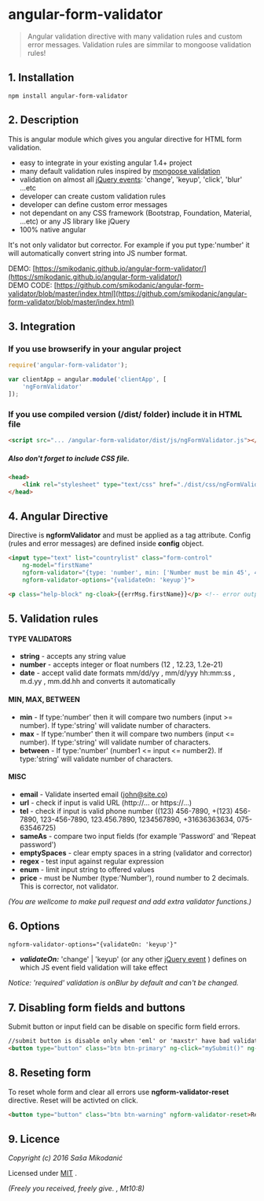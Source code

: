 # angular-form-validator
> Angular validation directive with many validation rules and custom error messages.
> Validation rules are simmilar to mongoose validation rules!



## 1. Installation
`npm install angular-form-validator`



## 2. Description
This is angular module which gives you angular directive for HTML form validation.
- easy to integrate in your existing angular 1.4+ project
- many default validation rules inspired by [mongoose validation](http://mongoosejs.com/docs/validation.html)
- validation on almost all [jQuery events](https://api.jquery.com/category/events/): 'change', 'keyup', 'click', 'blur' ...etc
- developer can create custom validation rules
- developer can define custom error messages
- not dependant on any CSS framework (Bootstrap, Foundation, Material, ...etc) or any JS library like jQuery
- 100% native angular

It's not only validator but corrector. For example if you put type:'number' it will automatically convert string into JS number format.

DEMO: [https://smikodanic.github.io/angular-form-validator/](https://smikodanic.github.io/angular-form-validator/)<br>
DEMO CODE: [https://github.com/smikodanic/angular-form-validator/blob/master/index.html](https://github.com/smikodanic/angular-form-validator/blob/master/index.html)


## 3. Integration

### If you use browserify in your angular project

```javascript
require('angular-form-validator');

var clientApp = angular.module('clientApp', [
    'ngFormValidator'
]);
```

### If you use compiled version (/dist/ folder) include it in HTML file

```html
<script src="... /angular-form-validator/dist/js/ngFormValidator.js"></script>
```

##### Also don't forget to include CSS file.
```html
<head>
	<link rel="stylesheet" type="text/css" href="./dist/css/ngFormValidator.css">
</head>
```


## 4. Angular Directive
Directive is **ngformValidator** and must be applied as a tag attribute.
Config (rules and error messages) are defined inside **config** object.

```html
<input type="text" list="countrylist" class="form-control"
	ng-model="firstName"
	ngform-validator="{type: 'number', min: ['Number must be min 45', 45]}"
	ngform-validator-options="{validateOn: 'keyup'}">

<p class="help-block" ng-cloak>{{errMsg.firstName}}</p> <!-- error output -->
```



## 5. Validation rules

#### TYPE VALIDATORS
- **string** - accepts any string value
- **number** - accepts integer or float numbers (12 , 12.23, 1.2e-21)
- **date** - accept valid date formats mm/dd/yy , mm/d/yyy hh:mm:ss , m.d.yy , mm.dd.hh and converts it automatically

#### MIN, MAX, BETWEEN
- **min** - If type:'number' then it will compare two numbers (input >= number). If type:'string' will validate number of characters.
- **max** - If type:'number' then it will compare two numbers (input <= number). If type:'string' will validate number of characters.
- **between** - If type:'number' (number1 <= input <= number2). If type:'string' will validate number of characters.

#### MISC
- **email** - Validate inserted email (john@site.co)
- **url** - check if input is valid URL (http://... or https://...)
- **tel** - check if input is valid phone number ((123) 456-7890, +(123) 456-7890, 123-456-7890, 123.456.7890, 1234567890, +31636363634, 075-63546725)
- **sameAs** - compare two input fields (for example 'Password' and 'Repeat password')
- **emptySpaces** - clear empty spaces in a string (validator and corrector)
- **regex** - test input against regular expression
- **enum** - limit input string to offered values
- **price** - must be Number (type:'Number'), round number to 2 decimals. This is corrector, not validator.

*(You are wellcome to make pull request and add extra validator functions.)*



## 6. Options

```html
ngform-validator-options="{validateOn: 'keyup'}"
```

- ***validateOn:*** 'change' | 'keyup' (or any other [jQuery event](https://api.jquery.com/category/events/) ) defines on which JS event field validation will take effect


*Notice: 'required' validation is onBlur by default and can't be changed.*



## 7. Disabling form fields and buttons
Submit button or input field can be disable on specific form field errors.

```html
//submit button is disable only when 'eml' or 'maxstr' have bad validations. Use ng-disabled dirctive.
<button type="button" class="btn btn-primary" ng-click="mySubmit()" ng-disabled="errMsg.eml || errMsg.maxstr">Submit</button>
```



## 8. Reseting form
To reset whole form and clear all errors use **ngform-validator-reset** directive. Reset will be activted on click.

```html
<button type="button" class="btn btn-warning" ngform-validator-reset>Reset</button>
```




## 9. Licence
*Copyright (c) 2016 Saša Mikodanić*

Licensed under [MIT](https://github.com/smikodanic/angular-form-validator/blob/master/LICENSE) .

*(Freely you received, freely give. , Mt10:8)*


